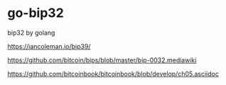 # go-bip32
bip32 by golang

https://iancoleman.io/bip39/

https://github.com/bitcoin/bips/blob/master/bip-0032.mediawiki

https://github.com/bitcoinbook/bitcoinbook/blob/develop/ch05.asciidoc

